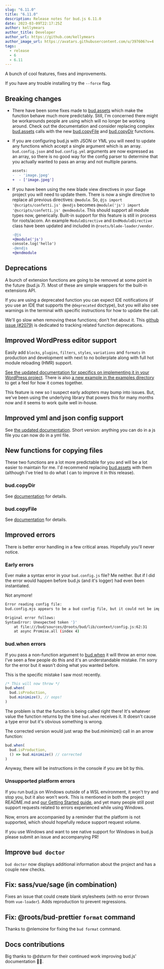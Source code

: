 ```yaml
---
slug: "6.11.0"
title: "6.11.0"
description: Release notes for bud.js 6.11.0
date: 2023-03-09T22:17:25Z
author: kellymears
author_title: Developer
author_url: https://github.com/kellymears
author_image_url: https://avatars.githubusercontent.com/u/397606?v=4
tags:
  - release
  - 6
  - 6.11
---
```


<!--This file is generated-->

A bunch of cool features, fixes and improvements.

<!--truncate-->

If you have any trouble installing try the `--force` flag.

## Breaking changes

- There have been some fixes made to [bud.assets](https://bud.js.org/docs/bud.assets) which make the function behave much more predictably. Still, I'm concerned there might be workarounds people are using which will no longer be working around. Check out the documentation and consider replacing complex [bud.assets](https://bud.js.org/docs/bud.assets) calls with the new [bud.copyFile](https://bud.js.org/docs/bud.copyFile) and [bud.copyDir](https://bud.js.org/docs/bud.copyFile) functions.

- If you are configuring bud.js with JSON or YML you will need to update any functions which accept a single argument which is an array. `bud.config.json` and `bud.config.yml` arguments are now expressed as an array, so there is no good way for the config parser to determine that you actually wanted to pass an array and not multiple params.

  ```diff
  assets: 
  -  - 'image.jpeg'
  +  - ['image.jpeg']
  ```
- If you have been using the new blade view directives in your Sage project you will need to update them. There is now a single directive to replace all previous directives: `@module`. So, `@js import '@scripts/confetti.js' @endjs` becomes `@module('js') import '@scripts/confetti.js' @endmodule`. This should support all module types now, generically. Built-in support for this feature is still in process for roots/acorn. An example `ModuleDirective` and `EndModuleDirective` class have been updated and included in `@roots/blade-loader/vendor`. 

  ```diff
  -@js
  +@module('js')
  console.log('hello')
  -@endjs
  +@endmodule
  ```

## Deprecations

A bunch of extension functions are going to be removed at some point in the future (bud.js 7). Most of these are simple wrappers for the built-in extensions API. 

If you are using a deprecated function you can expect IDE notifications (if you use an IDE that supports the `@deprecated` doctype), but you will also see warnings in the terminal with specific instructions for how to update the call.

We'll go slow when removing these functions; don't fret about it. This [github issue (#2079)](https://github.com/roots/bud/issues/2079) is dedicated to tracking related function deprecations.

## Improved WordPress editor support

Easily add `blocks`, `plugins`, `filters`, `styles`, `variations` and `formats` in production and development with next to no boilerplate along with full hot module reloading (HMR) support.

[See the updated documentation for specifics on implementing it in your WordPress project](https://bud.js.org/extensions/bud-preset-wordpress/editor-integration). There is also [a new example in the examples directory](https://github.com/roots/bud/tree/main/examples/wordpress-editor) to get a feel for how it comes together.

This feature is new so I suspect early adopters may bump into issues. But, we've been using the underlying library that powers this for many months now and it seems to work quite well in-house.

## Improved yml and json config support

See [the updated documentation](https://bud.js.org/guides/general-use/alternative-config-syntax). Short version: anything you can do in a js file you can now do in a yml file.

## New functions for copying files

These two functions are a lot more predictable for you and will be a lot easier to maintain for me. I'd recommend replacing [bud.assets](https://bud.js.org/docs/bud.assets) with them (although I've tried to do what I can to improve it in this release). 

### bud.copyDir

See [documentation](https://bud.js.org/docs/bud.copyDir) for details.

### bud.copyFile

See [documentation](https://bud.js.org/docs/bud.copyFile) for details.

## Improved errors

There is better error handling in a few critical areas. Hopefully you'll never notice.

### Early errors

Ever make a syntax error in your `bud.config.js` file? Me neither. But if I did the error would happen before bud.js (and it's logger) had even been instantiated. 

Not anymore!

```sh
Error reading config file:
bud.config.mjs appears to be a bud config file, but it could not be imported.

Original error follows:
SyntaxError: Unexpected token '}'
    at file:///bud/sources/@roots/bud/lib/context/config.js:62:31
    at async Promise.all (index 4)
```

### bud.when errors

If you pass a non-function argument to [bud.when](https://bud.js.org/docs/bud.when) it will throw an error now. I've seen a few people do this and it's an understandable mistake. I'm sorry for the error but it wasn't doing what you wanted before.

This is the specific mistake I saw most recently. 

```ts
/* This will now throw */
bud.when(
  bud.isProduction, 
  bud.minimize(), // oops!
)
```

The problem is that the function is being called right there! It's whatever value the function returns by the time `bud.when` receives it. It doesn't cause a type error but it's obvious something is wrong. 

The corrected version would just wrap the bud.minimize() call in an arrow function:

```ts
bud.when(
  bud.isProduction, 
  () => bud.minimize() // corrected
)
```

Anyway, there will be instructions in the console if you are bit by this.

### Unsupported platform errors

If you run bud.js on Windows outside of a WSL environment, it won't try and stop you, but it also won't work. This is mentioned in both the project README.md and [our Getting Started guide](https://bud.js.org/guides/getting-started), and yet many people still post support requests related to errors experienced while using Windows.

Now, errors are accompanied by a reminder that the platform is not supported, which should hopefully reduce support request volume.

If you use Windows and want to see native support for Windows in bud.js please submit an issue and accompanying PR!

## Improve `bud doctor`

`bud doctor` now displays additional information about the project and has a couple new checks. 

## Fix: sass/vue/sage (in combination)

Fixes an issue that could create blank stylesheets (with no error thrown from `vue-loader`). Adds reproduction to prevent regressions.

## Fix: @roots/bud-prettier `format` command

Thanks to @nlemoine for fixing the `bud format` command.

## Docs contributions

Big thanks to @dsturm for their continued work improving bud.js' documentation 🙏🏼.
